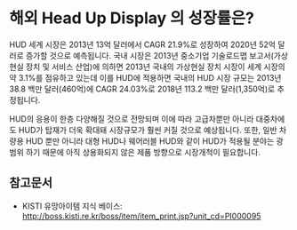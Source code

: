 # 해외 Head Up Display 의 성장률은?

HUD 세계 시장은 2013년 13억 달러에서 CAGR 21.9%로 성장하여 2020년 52억 달러로 증가할 것으로 예측됩니다. 
국내 시장은 2013년 중소기업 기술로드맵 보고서(가상현실 장치 및 서비스 산업)에 의하면 
2013년 국내의 가상현실 장치 시장이 세계 시장의 약 3.1%를 점유하고 있는데 이를 HUD에 적용하면 
국내의 HUD 시장 규모는 2013년 38.8 백만 달러(460억)에 CAGR 24.03%로 2018년 113.2 백만 달러(1,350억)로 추정됩니다. 

HUD의 응용이 한층 다양해질 것으로 전망되며 이에 따라 고급차뿐만 아니라 대중차에도 HUD가 탑재가 더욱 확대돼 시장규모가 훨씬 커질 것으로 예상됩니다. 
또한, 일반 차량용 HUD 뿐만 아니라 대형 HUD나 웨어러블 HUD와 같이 HUD가 적용될 분야는 광범위 하기 때문에 아직 상용화되지 않은 제품 방향으로 시장개척이 필요합니다. 

## 참고문서
- KISTI 유망아이템 지식 베이스: http://boss.kisti.re.kr/boss/item/item_print.jsp?unit_cd=PI000095